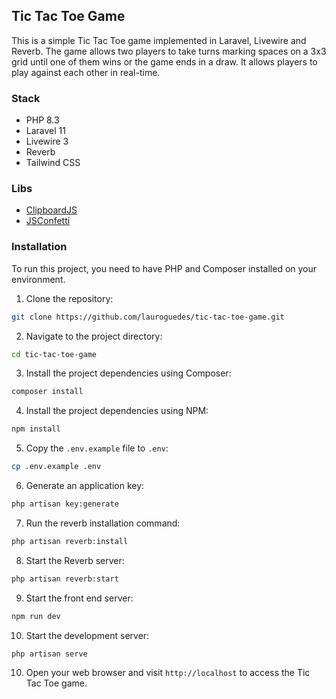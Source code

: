 ## Tic Tac Toe Game
This is a simple Tic Tac Toe game implemented in Laravel, Livewire and Reverb. The game allows two players to take turns marking
spaces on a 3x3 grid until one of them wins or the game ends in a draw. It allows players to play against each other in real-time.

### Stack
- PHP 8.3
- Laravel 11
- Livewire 3
- Reverb
- Tailwind CSS

### Libs
- [ClipboardJS](https://clipboardjs.com/)
- [JSConfetti](https://github.com/loonywizard/js-confetti)

### Installation
To run this project, you need to have PHP and Composer installed on your environment.

1. Clone the repository:

```bash
git clone https://github.com/lauroguedes/tic-tac-toe-game.git
```

2. Navigate to the project directory:

```bash
cd tic-tac-toe-game
```

3. Install the project dependencies using Composer:

```bash
composer install
```

4. Install the project dependencies using NPM:

```bash
npm install
```

5. Copy the `.env.example` file to `.env`:

```bash
cp .env.example .env
```

6. Generate an application key:

```bash
php artisan key:generate
```

7. Run the reverb installation command:

```bash
php artisan reverb:install
```

8. Start the Reverb server:

```bash
php artisan reverb:start
```

9. Start the front end server:

```bash
npm run dev
```

10. Start the development server:

```bash
php artisan serve
```

10. Open your web browser and visit `http://localhost` to access the Tic Tac Toe game.
